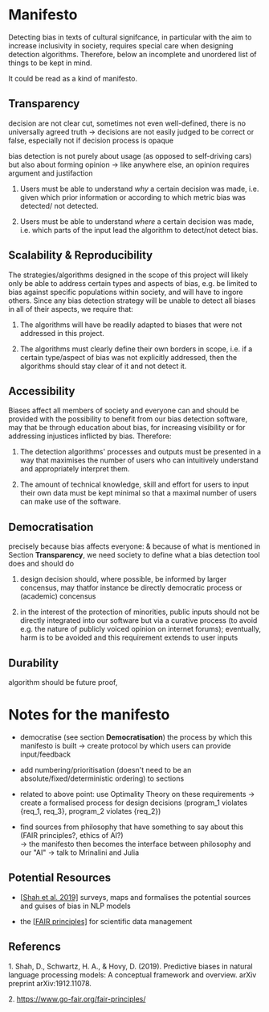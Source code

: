 # Manifesto

Detecting bias in texts of cultural signifcance, in particular with the aim to increase inclusivity in society, 
requires special care when designing detection algorithms. Therefore, below an incomplete and unordered list of things to be kept in mind.

It could be read as a kind of manifesto.


## Transparency

decision are not clear cut, sometimes not even well-defined, there is no universally agreed truth -> decisions are not easily judged to be correct or false, especially not if decision process is opaque

bias detection is not purely about usage (as opposed to self-driving cars) but also about forming opinion -> like anywhere else, an opinion requires argument and justifaction



  1. Users must be able to understand *why* a certain decision was made, i.e. given which prior information or according to which metric bias was detected/
not detected.

  2. Users must be able to understand *where* a certain decision was made, i.e. which parts of the input lead the algorithm to detect/not detect bias.


## Scalability & Reproducibility

The strategies/algorithms designed in the scope of this project will likely only be able to address certain types and aspects of bias, e.g. be limited to bias against specific populations within society, and will have to ingore others. Since any bias detection strategy will be unable to detect all biases in all of their aspects, we require that: 

  1. The algorithms will have be readily adapted to biases that were not addressed in this project.
  
  2. The algorithms must clearly define their own borders in scope, i.e. if a certain type/aspect of bias was not explicitly addressed, then the algorithms should stay clear of it and not detect it.


## Accessibility

Biases affect all members of society and everyone can and should be provided with the possibility to benefit from our bias detection software, may that be 
through education about bias, for increasing visibility or for addressing injustices inflicted by bias. Therefore:

  1. The detection algorithms' processes and outputs must be presented in a way that maximises the number of users who can intuitively understand and 
  appropriately interpret them.
  
  2. The amount of technical knowledge, skill and effort for users to input their own data must be kept minimal so that a maximal number of users can 
  make use of the software.
  
  
## Democratisation

precisely because bias affects everyone: & because of what is mentioned in Section **Transparency**, we need society to define what a bias detection tool does and should do 


  1. design decision should, where possible, be informed by larger concensus, may thatfor instance be directly democratic process or (academic) concensus
  
  2. in the interest of the protection of minorities, public inputs should not be directly integrated into our software but via a curative process (to avoid e.g. the nature of publicly voiced opinion on internet forums); eventually, harm is to be avoided and this requirement extends to user inputs
  
  
## Durability 

algorithm should be future proof, 


 
 
 
# Notes for the manifesto

 - democratise (see section **Democratisation**) the process by which this manifesto is built -> create protocol by which users can provide input/feedback
 
 - add numbering/prioritisation (doesn't need to be an absolute/fixed/deterministic ordering) to sections
 
 - related to above point: use Optimality Theory on these requirements -> create a formalised process for design decisions (program\_1 violates {req\_1, req\_3}, program\_2 violates {req\_2}) 
 
 - find sources from philosophy that have something to say about this (FAIR principles?, ethics of AI?) <br>
 -> the manifesto then becomes the interface between philosophy and our "AI"
 -> talk to Mrinalini and Julia
 


## Potential Resources

 - [[Shah et al. 2019]](#1) surveys, maps and formalises the potential sources and guises of bias in NLP models
 
 - the [[FAIR principles]](#2) for scientific data management
 


## Referencs
  <a id="1">1. </a>
  Shah, D., Schwartz, H. A., & Hovy, D. (2019). Predictive biases in natural language processing models: A conceptual framework and overview. arXiv preprint arXiv:1912.11078.
  
  <a id="2">2. </a>
  https://www.go-fair.org/fair-principles/
  



  
